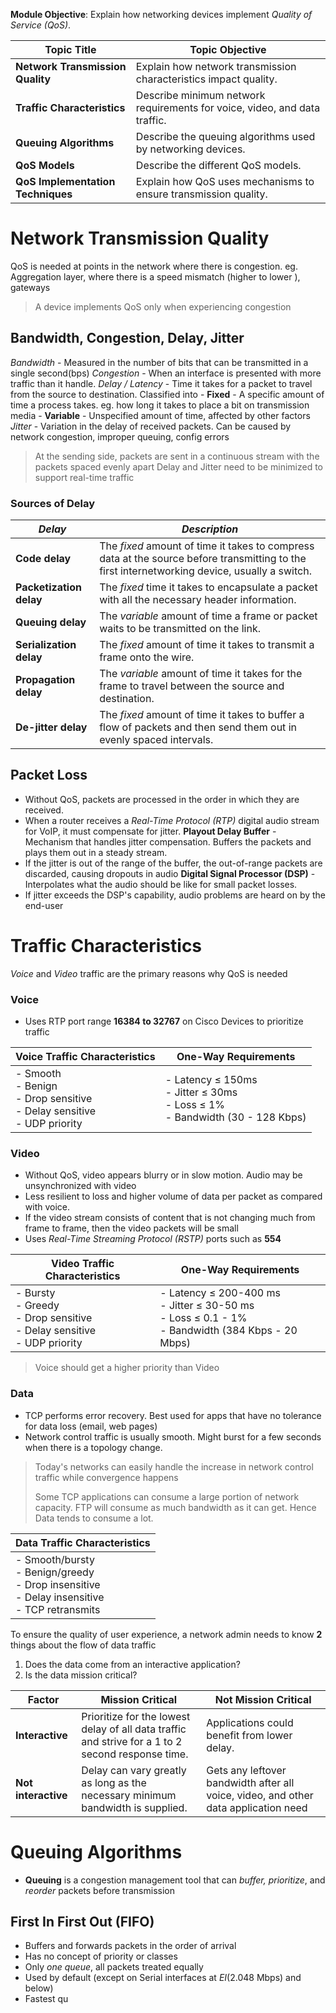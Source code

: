 **Module Objective**: Explain how networking devices implement *Quality of Service (QoS)*.

|**Topic Title**|**Topic Objective**|
|---|---|
|**Network Transmission Quality**|Explain how network transmission characteristics impact quality.|
|**Traffic Characteristics**|Describe minimum network requirements for voice, video, and data traffic.|
|**Queuing Algorithms**|Describe the queuing algorithms used by networking devices.|
|**QoS Models**|Describe the different QoS models.|
|**QoS Implementation Techniques**|Explain how QoS uses mechanisms to ensure transmission quality.|
# Network Transmission Quality
QoS is needed at points in the network where there is congestion. eg. Aggregation layer, where there is a speed mismatch (higher to lower ), gateways
> A device implements QoS only when experiencing congestion

## Bandwidth, Congestion, Delay, Jitter
*Bandwidth* - Measured in the number of bits that can be transmitted in a single second(bps)
*Congestion* - When an interface is presented with more traffic than it handle. 
*Delay / Latency* - Time it takes for a packet to travel from the source to destination. Classified into
	- **Fixed** - A specific amount of time a process takes. eg. how long it takes to place a bit on transmission media
	- **Variable** - Unspecified amount of time, affected by other factors
*Jitter* - Variation in the delay of received packets. Can be caused by network congestion, improper queuing, config errors
>At the sending side, packets are sent in a continuous stream with the packets spaced evenly apart
>Delay and Jitter need to be minimized to support real-time traffic
### Sources of Delay

| ***Delay***             | ***Description***                                                                                                                             |
| ----------------------- | --------------------------------------------------------------------------------------------------------------------------------------------- |
| **Code delay**          | The *fixed* amount of time it takes to compress data at the source before transmitting to the first internetworking device, usually a switch. |
| **Packetization delay** | The *fixed* time it takes to encapsulate a packet with all the necessary header information.                                                  |
| **Queuing delay**       | The *variable* amount of time a frame or packet waits to be transmitted on the link.                                                          |
| **Serialization delay** | The *fixed* amount of time it takes to transmit a frame onto the wire.                                                                        |
| **Propagation delay**   | The *variable* amount of time it takes for the frame to travel between the source and destination.                                            |
| **De-jitter delay**     | The *fixed* amount of time it takes to buffer a flow of packets and then send them out in evenly spaced intervals.                            |
## Packet Loss
- Without QoS, packets are processed in the order in which they are received.
- When a router receives a *Real-Time Protocol (RTP)* digital audio stream for VoIP, it must compensate for jitter.
**Playout Delay Buffer** - Mechanism that handles jitter compensation. Buffers the packets and plays them out in a steady stream.
- If the jitter is out of the range of the buffer, the out-of-range packets are discarded, causing dropouts in audio
**Digital Signal Processor (DSP)** - Interpolates what the audio should be like for small packet losses.
- If jitter exceeds the DSP's capability, audio problems are heard on by the end-user


# Traffic Characteristics
*Voice*  and *Video*  traffic are the primary reasons why QoS is needed

### Voice
- Uses RTP port range **16384 to 32767**  on Cisco Devices to prioritize traffic

| Voice Traffic Characteristics                                                   | One-Way Requirements                                                                |
| ------------------------------------------------------------------------------- | ----------------------------------------------------------------------------------- |
| - Smooth<br>- Benign<br>- Drop sensitive<br>- Delay sensitive<br>- UDP priority | - Latency ≤ 150ms<br>- Jitter ≤ 30ms<br>- Loss ≤ 1% <br>- Bandwidth (30 - 128 Kbps) |

### Video
- Without QoS, video appears blurry or in slow motion. Audio may be unsynchronized with video
- Less resilient to loss and higher volume of data per packet as compared with voice.
- If the video stream consists of content that is not changing much from frame to frame, then the video packets will be small
- Uses *Real-Time Streaming Protocol (RSTP)*  ports such as **554**

| Video Traffic Characteristics                                                   | One-Way Requirements                                                                                    |
| ------------------------------------------------------------------------------- | ------------------------------------------------------------------------------------------------------- |
| - Bursty<br>- Greedy<br>- Drop sensitive<br>- Delay sensitive<br>- UDP priority | - Latency ≤ 200-400 ms<br>- Jitter ≤ 30-50 ms<br>- Loss ≤ 0.1 - 1%<br>- Bandwidth (384 Kbps -  20 Mbps) |
> Voice should get a higher priority than Video
### Data
- TCP performs error recovery. Best used for apps that have no tolerance for data loss (email, web pages)
- Network control traffic is usually smooth. Might burst for a few seconds when there is a topology change.
> Today's networks can easily handle the increase in network control traffic while convergence happens
> 
>Some TCP applications can consume a large portion of network capacity. FTP will consume as much bandwidth as it can get.  Hence Data tends to consume a lot.

| Data Traffic Characteristics                                                                         |
| ---------------------------------------------------------------------------------------------------- |
| - Smooth/bursty<br>- Benign/greedy<br>- Drop insensitive<br>- Delay insensitive<br>- TCP retransmits |

To ensure the quality of user experience, a network admin needs to know **2** things about the flow of data traffic
1. Does the data come from an interactive application?
2. Is the data mission critical?

| Factor              | **Mission Critical**                                                                              | **Not Mission Critical**                                                            |
| ------------------- | ------------------------------------------------------------------------------------------------- | ----------------------------------------------------------------------------------- |
| **Interactive**     | Prioritize for the lowest delay of all data traffic and strive for a 1 to 2 second response time. | Applications could benefit from lower delay.                                        |
| **Not interactive** | Delay can vary greatly as long as the necessary minimum bandwidth is supplied.                    | Gets any leftover bandwidth after all voice, video, and other data application need |

# Queuing Algorithms
- **Queuing** is a congestion management tool that can *buffer, prioritize*, and *reorder* packets before transmission
## First In First Out (FIFO)
- Buffers and forwards packets in the order of arrival
- Has no concept of priority or classes
- Only *one queue*, all packets treated equally
- Used by default (except on Serial interfaces at *EI*(2.048 Mbps) and below)
- Fastest qu